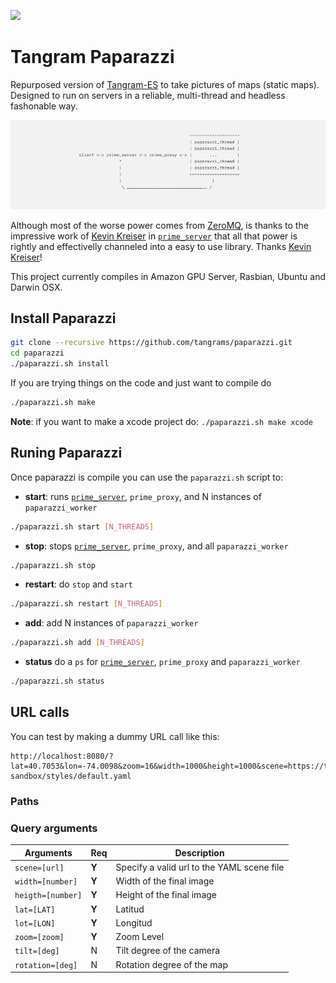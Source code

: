 ![](imgs/5846.jpg)

# Tangram Paparazzi

Repurposed version of [Tangram-ES](https://github.com/tangrams/tangram-es) to take pictures of maps (static maps). Designed to run on servers in a reliable, multi-thread and headless fashonable way. 

![](imgs/ascii.png)

Although most of the worse power comes from [ZeroMQ](http://zeromq.org/), is thanks to the impressive work of [Kevin Kreiser](https://twitter.com/kevinkreiser) in [```prime_server```](https://github.com/kevinkreiser/prime_server) that all that power is rightly and effectivelly channeled into a easy to use library. Thanks [Kevin Kreiser](https://twitter.com/kevinkreiser)!

This project currently compiles in Amazon GPU Server, Rasbian, Ubuntu and Darwin OSX.

## Install Paparazzi

```bash
git clone --recursive https://github.com/tangrams/paparazzi.git
cd paparazzi
./paparazzi.sh install
```

If you are trying things on the code and just want to compile do

```bash
./paparazzi.sh make
```

**Note**: if you want to make a xcode project do: `./paparazzi.sh make xcode`

## Runing Paparazzi

Once paparazzi is compile you can use the `paparazzi.sh` script to:

* **start**: runs [```prime_server```](https://github.com/kevinkreiser/prime_server), ```prime_proxy```, and N instances of ```paparazzi_worker```

```bash
./paparazzi.sh start [N_THREADS]
```

* **stop**: stops [```prime_server```](https://github.com/kevinkreiser/prime_server), ```prime_proxy```, and all ```paparazzi_worker```

```bash
./paparazzi.sh stop
```

* **restart**: do `stop` and `start`

```bash
./paparazzi.sh restart [N_THREADS]
```

* **add**: add N instances of ```paparazzi_worker```

```bash
./paparazzi.sh add [N_THREADS]
```

* **status** do a `ps` for [```prime_server```](https://github.com/kevinkreiser/prime_server), ```prime_proxy``` and ```paparazzi_worker```

```bash
./paparazzi.sh status
```

## URL calls 

You can test by making a dummy URL call like this:

```
http://localhost:8080/?lat=40.7053&lon=-74.0098&zoom=16&width=1000&height=1000&scene=https://tangrams.github.io/tangram-sandbox/styles/default.yaml
```

### Paths



### Query arguments

| Arguments         | Req | Description                                   |
|-------------------|-----|-----------------------------------------------|
| `scene=[url]`     |**Y**| Specify a valid url to the YAML scene file    |
| `width=[number]`  |**Y**| Width of the final image                      |
| `heigth=[number]` |**Y**| Height of the final image                     |
| `lat=[LAT]`       |**Y**| Latitud                                       |
| `lot=[LON]`       |**Y**| Longitud                                      |
| `zoom=[zoom]`     |**Y**| Zoom Level                                    |
| `tilt=[deg]`      |  N  | Tilt degree of the camera                     |
| `rotation=[deg]`  |  N  | Rotation degree of the map                    |
